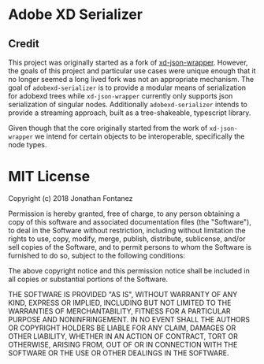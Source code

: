 # Adobe XD Serializer



## Credit

This project was originally started as a fork of [xd-json-wrapper](https://github.com/svschannak/xd-json-wrapper). However, the goals of this project and particular use cases were unique enough that it no longer seemed a long lived fork was not an appropriate mechanism. The goal of `adobexd-serializer` is to provide a modular means of serialization for adobexd trees while `xd-json-wrapper` currently only supports json serialization of singular nodes. Additionally `adobexd-serializer` intends to provide a streaming approach, built as a tree-shakeable, typescript library. 

Given though that the core originally started from the work of `xd-json-wrapper` we intend for certain objects to be interoperable, specifically the node types. 


# MIT License

Copyright (c) 2018 Jonathan Fontanez

Permission is hereby granted, free of charge, to any person obtaining a copy
of this software and associated documentation files (the "Software"), to deal
in the Software without restriction, including without limitation the rights
to use, copy, modify, merge, publish, distribute, sublicense, and/or sell
copies of the Software, and to permit persons to whom the Software is
furnished to do so, subject to the following conditions:

The above copyright notice and this permission notice shall be included in all
copies or substantial portions of the Software.

THE SOFTWARE IS PROVIDED "AS IS", WITHOUT WARRANTY OF ANY KIND, EXPRESS OR
IMPLIED, INCLUDING BUT NOT LIMITED TO THE WARRANTIES OF MERCHANTABILITY,
FITNESS FOR A PARTICULAR PURPOSE AND NONINFRINGEMENT. IN NO EVENT SHALL THE
AUTHORS OR COPYRIGHT HOLDERS BE LIABLE FOR ANY CLAIM, DAMAGES OR OTHER
LIABILITY, WHETHER IN AN ACTION OF CONTRACT, TORT OR OTHERWISE, ARISING FROM,
OUT OF OR IN CONNECTION WITH THE SOFTWARE OR THE USE OR OTHER DEALINGS IN THE
SOFTWARE.